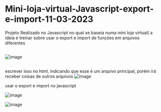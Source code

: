 # Mini-loja-virtual-Javascript-export-e-import-11-03-2023
Projeto Realizado no Javascript no qual se baseia numa mini loja virtual( a ideia é treinar sobre usar o export e import de funções em arquivos diferentes

##
![image](https://user-images.githubusercontent.com/101509337/224519212-5f261e45-50c9-4416-a601-f793a8057436.png)


##

escrever isso no html, indicando que esse é um arquivo principal, porém irá receber coisas de outros arquivos
![image](https://user-images.githubusercontent.com/101509337/224519227-d0eb6e16-e947-47fa-bf65-e9386566811f.png)

usar o export e import no javascript

![image](https://user-images.githubusercontent.com/101509337/224519235-8e0e3aaf-f1db-4722-9a0c-b0d73d78aa96.png)

![image](https://user-images.githubusercontent.com/101509337/224519241-2cc14873-a596-440d-a2de-ad555a795409.png)

